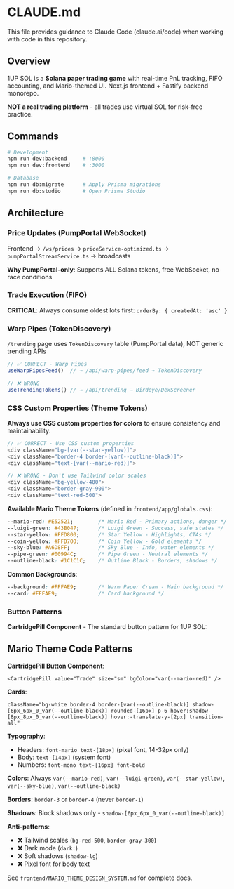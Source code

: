 # CLAUDE.md

This file provides guidance to Claude Code (claude.ai/code) when working with code in this repository.

## Overview

1UP SOL is a **Solana paper trading game** with real-time PnL tracking, FIFO accounting, and Mario-themed UI. Next.js frontend + Fastify backend monorepo.

**NOT a real trading platform** - all trades use virtual SOL for risk-free practice.

## Commands

```bash
# Development
npm run dev:backend     # :8000
npm run dev:frontend    # :3000

# Database  
npm run db:migrate      # Apply Prisma migrations
npm run db:studio       # Open Prisma Studio
```

## Architecture

### Price Updates (PumpPortal WebSocket)
Frontend → `/ws/prices` → `priceService-optimized.ts` → `pumpPortalStreamService.ts` → broadcasts

**Why PumpPortal-only**: Supports ALL Solana tokens, free WebSocket, no race conditions

### Trade Execution (FIFO)
**CRITICAL**: Always consume oldest lots first: `orderBy: { createdAt: 'asc' }`

### Warp Pipes (TokenDiscovery)
`/trending` page uses `TokenDiscovery` table (PumpPortal data), NOT generic trending APIs

```typescript
// ✅ CORRECT - Warp Pipes
useWarpPipesFeed()  // → /api/warp-pipes/feed → TokenDiscovery

// ❌ WRONG
useTrendingTokens() // → /api/trending → Birdeye/DexScreener
```

### CSS Custom Properties (Theme Tokens)

**Always use CSS custom properties for colors** to ensure consistency and maintainability:

```typescript
// ✅ CORRECT - Use CSS custom properties
<div className="bg-[var(--star-yellow)]">
<div className="border-4 border-[var(--outline-black)]">
<div className="text-[var(--mario-red)]">

// ❌ WRONG - Don't use Tailwind color scales
<div className="bg-yellow-400">
<div className="border-gray-900">
<div className="text-red-500">
```

**Available Mario Theme Tokens** (defined in `frontend/app/globals.css`):

```css
--mario-red: #E52521;        /* Mario Red - Primary actions, danger */
--luigi-green: #43B047;      /* Luigi Green - Success, safe states */
--star-yellow: #FFD800;      /* Star Yellow - Highlights, CTAs */
--coin-yellow: #FFD700;      /* Coin Yellow - Gold elements */
--sky-blue: #A6D8FF;         /* Sky Blue - Info, water elements */
--pipe-green: #00994C;       /* Pipe Green - Neutral elements */
--outline-black: #1C1C1C;    /* Outline Black - Borders, shadows */
```

**Common Backgrounds**:
```css
--background: #FFFAE9;       /* Warm Paper Cream - Main background */
--card: #FFFAE9;             /* Card background */
```

### Button Patterns

**CartridgePill Component** - The standard button pattern for 1UP SOL:

## Mario Theme Code Patterns

**CartridgePill Button Component**:
```tsx
<CartridgePill value="Trade" size="sm" bgColor="var(--mario-red)" />
```

**Cards**:
```tsx
className="bg-white border-4 border-[var(--outline-black)] shadow-[6px_6px_0_var(--outline-black)] rounded-[16px] p-6 hover:shadow-[8px_8px_0_var(--outline-black)] hover:-translate-y-[2px] transition-all"
```

**Typography**:
- Headers: `font-mario text-[18px]` (pixel font, 14-32px only)
- Body: `text-[14px]` (system font)
- Numbers: `font-mono text-[16px] font-bold`

**Colors**: Always `var(--mario-red)`, `var(--luigi-green)`, `var(--star-yellow)`, `var(--sky-blue)`, `var(--outline-black)`

**Borders**: `border-3` or `border-4` (never `border-1`)

**Shadows**: Block shadows only - `shadow-[6px_6px_0_var(--outline-black)]`

**Anti-patterns**:
- ❌ Tailwind scales (`bg-red-500`, `border-gray-300`)
- ❌ Dark mode (`dark:`)
- ❌ Soft shadows (`shadow-lg`)
- ❌ Pixel font for body text

See `frontend/MARIO_THEME_DESIGN_SYSTEM.md` for complete docs.
